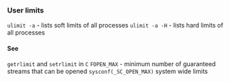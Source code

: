 ### User limits
`ulimit -a` - lists soft limits of all processes
`ulimit -a -H` - lists hard limits of all processes

#### See
`getrlimit` and `setrlimit` in `C`
`FOPEN_MAX` - minimum number of guaranteed streams that can be opened
`sysconf(_SC_OPEN_MAX)` system wide limits